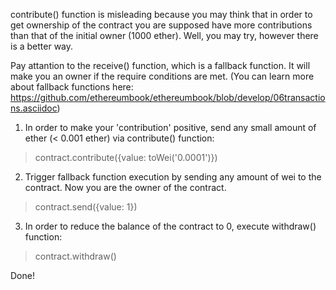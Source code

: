 contribute() function is misleading because you may think that in order to get ownership of the contract you are supposed have more contributions than that of the initial owner (1000 ether). Well, you may try, however there is a better way.

Pay attantion to the receive() function, which is a fallback function. It will make you an owner if the require conditions are met. 
(You can learn more about fallback functions here: https://github.com/ethereumbook/ethereumbook/blob/develop/06transactions.asciidoc)

1) In order to make your 'contribution' positive, send any small amount of ether (< 0.001 ether) via contribute() function:

> contract.contribute({value: toWei('0.0001')})

2) Trigger fallback function execution by sending any amount of wei to the contract. Now you are the owner of the contract.

> contract.send({value: 1})

3) In order to reduce the balance of the contract to 0, execute withdraw() function:

> contract.withdraw()

Done!

	
 




